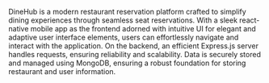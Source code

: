 DineHub is a modern restaurant reservation platform crafted to simplify dining experiences through seamless seat reservations. With a sleek react-native mobile app as the frontend adorned with intuitive UI for elegant and adaptive user interface elements, users can effortlessly navigate and interact with the application. On the backend, an efficient Express.js server handles requests, ensuring reliability and scalability. Data is securely stored and managed using MongoDB, ensuring a robust foundation for storing restaurant and user information.

